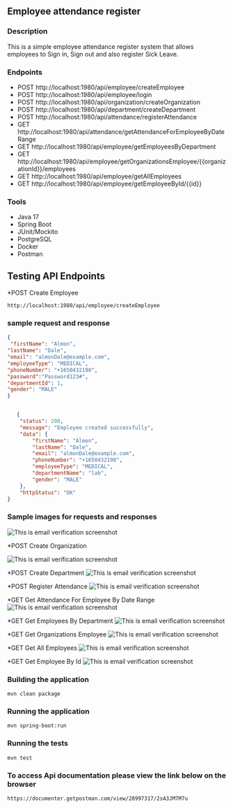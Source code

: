 ## Employee attendance register
### Description
This is a simple employee attendance register system that allows employees to Sign in, Sign out and also register Sick Leave.
### Endpoints 
* POST http://localhost:1980/api/employee/createEmployee
* POST http://localhost:1980/api/employee/login
* POST http://localhost:1980/api/organization/createOrganization
* POST http://localhost:1980/api/department/createDepartment
* POST http://localhost:1980/api/attendance/registerAttendance
* GET http://localhost:1980/api/attendance/getAttendanceForEmployeeByDateRange
* GET http://localhost:1980/api/employee/getEmployeesByDepartment
* GET http://localhost:1980/api/employee/getOrganizationsEmployee/{{organizationId}}/employees
* GET http://localhost:1980/api/employee/getAllEmployees
* GET http://localhost:1980/api/employee/getEmployeeById/{{id}}


### Tools
* Java 17
* Spring Boot
* JUnit/Mockito
* PostgreSQL
* Docker
* Postman

## Testing API Endpoints
*POST  Create Employee  
```shell 
http://localhost:1980/api/employee/createEmployee
```
### sample request and response
```json
{
 "firstName": "Almon",
"lastName": "Dale",
"email": "almonDale@example.com",
"employeeType": "MEDICAL",
"phoneNumber": "+1650432198",
"password":"Password123#",
"departmentId": 1,
"gender": "MALE"
}
```
```json

   {
    "status": 200,
    "message": "Employee created successfully",
    "data": {
        "firstName": "Almon",
        "lastName": "Dale",
        "email": "almonDale@example.com",
        "phoneNumber": "+1650432198",
        "employeeType": "MEDICAL",
        "departmentName": "lab",
        "gender": "MALE"
    },
    "httpStatus": "OK"
}


```

### Sample images for  requests and responses
![This is email verification screenshot](src/main/resources/static/Create_Employee.png)

*POST  Create Organization


![This is email verification screenshot](src/main/resources/static/Create_Organization.png)

*POST  Create Department
![This is email verification screenshot](src/main/resources/static/Create_Department.png)

*POST  Register Attendance
![This is email verification screenshot](src/main/resources/static/Register_Attendance.png)

*GET  Get Attendance For Employee By Date Range
![This is email verification screenshot](src/main/resources/static/Get_Attendance_For_Employees_By_Date_Range.png)

*GET  Get Employees By Department
![This is email verification screenshot](src/main/resources/static/Get_Employees_By_Department.png)

*GET  Get Organizations Employee
![This is email verification screenshot](src/main/resources/static/Get_All_Employees_In_An_Organization.png)

*GET  Get All Employees
![This is email verification screenshot](src/main/resources/static/Get_All_Employees.png)

*GET  Get Employee By Id
![This is email verification screenshot](src/main/resources/static/Get_Employees_by_Id.png)

### Building the application
```shell
mvn clean package
```
### Running the application
```shell    
mvn spring-boot:run
```
### Running the tests
```shell
mvn test
```

### To access Api documentation please view the link below on the browser
```shell
https://documenter.getpostman.com/view/28997317/2sA3JM7M7u
```


